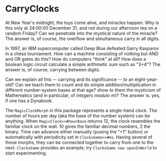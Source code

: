 # CarryClocks

At New Year's midnight,
the toys come alive, and miracles happen.
Why is this only at 24:00:00 December 31,
and not during our afternoon tea on a
random Friday?
Can we penetrate into the mystical nature of the miracle?
The answer is, of course,
the overflow and simultaneous carry in all digits.

In 1997, an IBM supercomputer called Deep Blue
defeated Garry Kasparov in a chess tournament.
How can a machine consisting of nothing but
AND and OR gates do this?
How do computers "think" at all?
How does a boolean logic circuit
calculate a simple arithmetic sum such as "3+4"?
The answer is, of course, carrying between digits.

Can we explain all this -- carrying and its significance --
to an eight-year-old?
Can we teach them to count
and do simple addition/multiplication
in different number-system bases at that age?
show to them the mysticism of Mathematics
(and in particular, of _integers modulo m_)?
The answer is: yes, if one has a Dynabook.

The `MagicClockMorph` in this package
represents a single-hand clock.
The number of hours per day
(aka the base of the number system)
can be anything.
When `MagicClock>>#hourBase`
returns 12, the clock resembles the familiar clock on the wall.
10 gives the familiar decimal numbers, 2 the binary.
Time can advance either manually (pusing the "+1" button)
or automatically with periodicity set in
`ClocksGame>>#ms`.
Having several of these morphs, they can be connected together
to carry from one to the next.
`ClocksGame` provides an example; try `ClocksGame new openInWorld`
to start experimenting.
